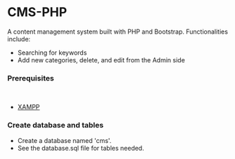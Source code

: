 # CMS-PHP

A content management system built with PHP and Bootstrap.
Functionalities include:
- Searching for keywords
- Add new categories, delete, and edit from the Admin side

### Prerequisites
​
- [XAMPP](https://www.apachefriends.org/index.html)

### Create database and table​s
* Create a database named 'cms'.
* See the database.sql file for tables needed.
